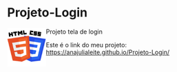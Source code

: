 # Projeto-Login

<img src="Imagens/HTML-CSS.png" alt="HTML-CSS" align="left" width="90">

 Projeto tela de login

 Este é o link do meu projeto: https://anajulialeite.github.io/Projeto-Login/
